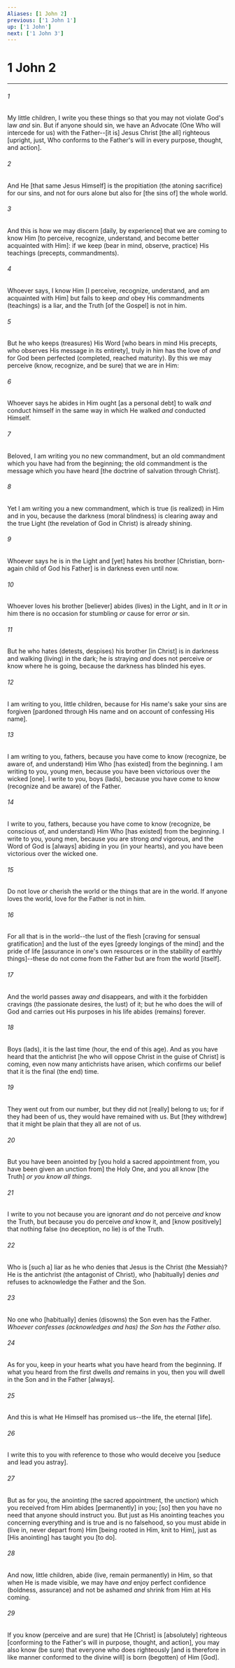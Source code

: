 ```yaml
---
Aliases: [1 John 2]
previous: ['1 John 1']
up: ['1 John']
next: ['1 John 3']
---
```

# 1 John 2

***














###### 1 






My little children, I write you these things so that you may not violate God's law _and_ sin. But if anyone should sin, we have an Advocate (One Who will intercede for us) with the Father--[it is] Jesus Christ [the all] righteous [upright, just, Who conforms to the Father's will in every purpose, thought, and action]. 













###### 2 






And He [that same Jesus Himself] is the propitiation (the atoning sacrifice) for our sins, and not for ours alone but also for [the sins of] the whole world. 













###### 3 






And this is how we may discern [daily, by experience] that we are coming to know Him [to perceive, recognize, understand, and become better acquainted with Him]: if we keep (bear in mind, observe, practice) His teachings (precepts, commandments). 













###### 4 






Whoever says, I know Him [I perceive, recognize, understand, and am acquainted with Him] but fails to keep _and_ obey His commandments (teachings) is a liar, and the Truth [of the Gospel] is not in him. 













###### 5 






But he who keeps (treasures) His Word [who bears in mind His precepts, who observes His message in its entirety], truly in him has the love of _and_ for God been perfected (completed, reached maturity). By this we may perceive (know, recognize, and be sure) that we are in Him: 













###### 6 






Whoever says he abides in Him ought [as a personal debt] to walk _and_ conduct himself in the same way in which He walked _and_ conducted Himself. 













###### 7 






Beloved, I am writing you no new commandment, but an old commandment which you have had from the beginning; the old commandment is the message which you have heard [the doctrine of salvation through Christ]. 













###### 8 






Yet I am writing you a new commandment, which is true (is realized) in Him and in you, because the darkness (moral blindness) is clearing away and the true Light (the revelation of God in Christ) is already shining. 













###### 9 






Whoever says he is in the Light and [yet] hates his brother [Christian, born-again child of God his Father] is in darkness even until now. 













###### 10 






Whoever loves his brother [believer] abides (lives) in the Light, and in It _or_ in him there is no occasion for stumbling _or_ cause for error _or_ sin. 













###### 11 






But he who hates (detests, despises) his brother [in Christ] is in darkness and walking (living) in the dark; he is straying _and_ does not perceive _or_ know where he is going, because the darkness has blinded his eyes. 













###### 12 






I am writing to you, little children, because for His name's sake your sins are forgiven [pardoned through His name and on account of confessing His name]. 













###### 13 






I am writing to you, fathers, because you have come to know (recognize, be aware of, and understand) Him Who [has existed] from the beginning. I am writing to you, young men, because you have been victorious over the wicked [one]. I write to you, boys (lads), because you have come to know (recognize and be aware) of the Father. 













###### 14 






I write to you, fathers, because you have come to know (recognize, be conscious of, and understand) Him Who [has existed] from the beginning. I write to you, young men, because you are strong _and_ vigorous, and the Word of God is [always] abiding in you (in your hearts), and you have been victorious over the wicked one. 













###### 15 






Do not love _or_ cherish the world or the things that are in the world. If anyone loves the world, love for the Father is not in him. 













###### 16 






For all that is in the world--the lust of the flesh [craving for sensual gratification] and the lust of the eyes [greedy longings of the mind] and the pride of life [assurance in one's own resources or in the stability of earthly things]--these do not come from the Father but are from the world [itself]. 













###### 17 






And the world passes away _and_ disappears, and with it the forbidden cravings (the passionate desires, the lust) of it; but he who does the will of God and carries out His purposes in his life abides (remains) forever. 













###### 18 






Boys (lads), it is the last time (hour, the end of this age). And as you have heard that the antichrist [he who will oppose Christ in the guise of Christ] is coming, even now many antichrists have arisen, which confirms our belief that it is the final (the end) time. 













###### 19 






They went out from our number, but they did not [really] belong to us; for if they had been of us, they would have remained with us. But [they withdrew] that it might be plain that they all are not of us. 













###### 20 






But you have been anointed by [you hold a sacred appointment from, you have been given an unction from] the Holy One, and you all know [the Truth] _or you know all things_. 













###### 21 






I write to you not because you are ignorant _and_ do not perceive _and_ know the Truth, but because you do perceive _and_ know it, and [know positively] that nothing false (no deception, no lie) is of the Truth. 













###### 22 






Who is [such a] liar as he who denies that Jesus is the Christ (the Messiah)? He is the antichrist (the antagonist of Christ), who [habitually] denies _and_ refuses to acknowledge the Father and the Son. 













###### 23 






No one who [habitually] denies (disowns) the Son even has the Father. _Whoever confesses (acknowledges and has) the Son has the Father also._ 













###### 24 






As for you, keep in your hearts what you have heard from the beginning. If what you heard from the first dwells _and_ remains in you, then you will dwell in the Son and in the Father [always]. 













###### 25 






And this is what He Himself has promised us--the life, the eternal [life]. 













###### 26 






I write this to you with reference to those who would deceive you [seduce and lead you astray]. 













###### 27 






But as for you, the anointing (the sacred appointment, the unction) which you received from Him abides [permanently] in you; [so] then you have no need that anyone should instruct you. But just as His anointing teaches you concerning everything and is true and is no falsehood, so you must abide in (live in, never depart from) Him [being rooted in Him, knit to Him], just as [His anointing] has taught you [to do]. 













###### 28 






And now, little children, abide (live, remain permanently) in Him, so that when He is made visible, we may have _and_ enjoy perfect confidence (boldness, assurance) and not be ashamed _and_ shrink from Him at His coming. 













###### 29 






If you know (perceive and are sure) that He [Christ] is [absolutely] righteous [conforming to the Father's will in purpose, thought, and action], you may also know (be sure) that everyone who does righteously [and is therefore in like manner conformed to the divine will] is born (begotten) of Him [God].

